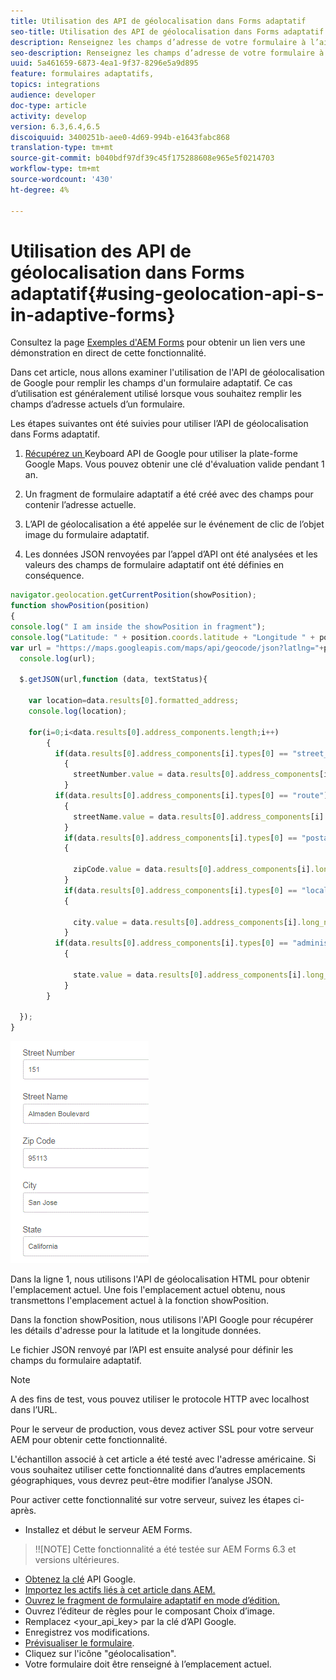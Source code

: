 ```yaml
---
title: Utilisation des API de géolocalisation dans Forms adaptatif
seo-title: Utilisation des API de géolocalisation dans Forms adaptatif
description: Renseignez les champs d’adresse de votre formulaire à l’aide de l’api de géolocalisation.
seo-description: Renseignez les champs d’adresse de votre formulaire à l’aide de l’api de géolocalisation.
uuid: 5a461659-6873-4ea1-9f37-8296e5a9d895
feature: formulaires adaptatifs,
topics: integrations
audience: developer
doc-type: article
activity: develop
version: 6.3,6.4,6.5
discoiquuid: 3400251b-aee0-4d69-994b-e1643fabc868
translation-type: tm+mt
source-git-commit: b040bdf97df39c45f175288608e965e5f0214703
workflow-type: tm+mt
source-wordcount: '430'
ht-degree: 4%

---
```



# Utilisation des API de géolocalisation dans Forms adaptatif{#using-geolocation-api-s-in-adaptive-forms}

Consultez la page [Exemples d&#39;AEM Forms](https://forms.enablementadobe.com/content/samples/samples.html?query=0) pour obtenir un lien vers une démonstration en direct de cette fonctionnalité.

Dans cet article, nous allons examiner l&#39;utilisation de l&#39;API de géolocalisation de Google pour remplir les champs d&#39;un formulaire adaptatif. Ce cas d’utilisation est généralement utilisé lorsque vous souhaitez remplir les champs d’adresse actuels d’un formulaire.

Les étapes suivantes ont été suivies pour utiliser l’API de géolocalisation dans Forms adaptatif.

1. [Récupérez un ](https://developers.google.com/maps/documentation/javascript/get-api-key) Keyboard API de Google pour utiliser la plate-forme Google Maps. Vous pouvez obtenir une clé d&#39;évaluation valide pendant 1 an.

1. Un fragment de formulaire adaptatif a été créé avec des champs pour contenir l’adresse actuelle.

1. L’API de géolocalisation a été appelée sur le événement de clic de l’objet image du formulaire adaptatif.

1. Les données JSON renvoyées par l’appel d’API ont été analysées et les valeurs des champs de formulaire adaptatif ont été définies en conséquence.

```javascript
navigator.geolocation.getCurrentPosition(showPosition);
function showPosition(position) 
{
console.log(" I am inside the showPosition in fragment");
console.log("Latitude: " + position.coords.latitude + "Longitude " + position.coords.longitude);
var url = "https://maps.googleapis.com/maps/api/geocode/json?latlng="+position.coords.latitude+","+position.coords.longitude+"&key=<your_api_key>";
  console.log(url);
  
  $.getJSON(url,function (data, textStatus){
    
    var location=data.results[0].formatted_address;
    console.log(location);
    
    for(i=0;i<data.results[0].address_components.length;i++)
        {
          if(data.results[0].address_components[i].types[0] == "street_number")
            {
              streetNumber.value = data.results[0].address_components[i].long_name;
            }
          if(data.results[0].address_components[i].types[0] == "route")
            {
              streetName.value = data.results[0].address_components[i].long_name;
            }
            if(data.results[0].address_components[i].types[0] == "postal_code")
            {
              
              zipCode.value = data.results[0].address_components[i].long_name;
            }
            if(data.results[0].address_components[i].types[0] == "locality")
            {
              
              city.value = data.results[0].address_components[i].long_name;
            }
          if(data.results[0].address_components[i].types[0] == "administrative_area_level_1")
            {
              
              state.value = data.results[0].address_components[i].long_name;
            }
        }
    
  });
}
```

![Champs renseignés avec l’api de géolocalisation](assets/capture-4.gif)

Dans la ligne 1, nous utilisons l&#39;API de géolocalisation HTML pour obtenir l&#39;emplacement actuel. Une fois l&#39;emplacement actuel obtenu, nous transmettons l&#39;emplacement actuel à la fonction showPosition.

Dans la fonction showPosition, nous utilisons l&#39;API Google pour récupérer les détails d&#39;adresse pour la latitude et la longitude données.

Le fichier JSON renvoyé par l’API est ensuite analysé pour définir les champs du formulaire adaptatif.

>[!NOTE]
>
>A des fins de test, vous pouvez utiliser le protocole HTTP avec localhost dans l’URL.
>
>Pour le serveur de production, vous devez activer SSL pour votre serveur AEM pour obtenir cette fonctionnalité.
>
>L&#39;échantillon associé à cet article a été testé avec l&#39;adresse américaine. Si vous souhaitez utiliser cette fonctionnalité dans d’autres emplacements géographiques, vous devrez peut-être modifier l’analyse JSON.

Pour activer cette fonctionnalité sur votre serveur, suivez les étapes ci-après.

* Installez et début le serveur AEM Forms.

>!![NOTE] Cette fonctionnalité a été testée sur AEM Forms 6.3 et versions ultérieures.
* [Obtenez la clé](https://developers.google.com/maps/documentation/javascript/get-api-key) API Google.
* [Importez les actifs liés à cet article dans AEM.](assets/geolocationapi.zip)
* [Ouvrez le fragment de formulaire adaptatif en mode d’édition.](http://localhost:4502/editor.html/content/forms/af/currentaddressfragment.html)
* Ouvrez l’éditeur de règles pour le composant Choix d’image.
* Remplacez &lt;your_api_key> par la clé d’API Google.
* Enregistrez vos modifications.
* [Prévisualiser le formulaire](http://localhost:4502/content/dam/formsanddocuments/currentaddressfragment/jcr:content?wcmmode=disabled).
* Cliquez sur l&#39;icône &quot;géolocalisation&quot;.
* Votre formulaire doit être renseigné à l’emplacement actuel.
